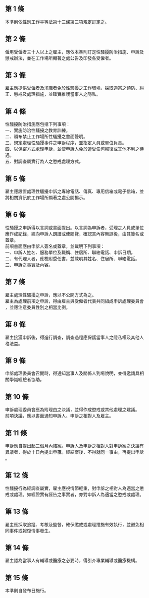 第 1 條
-------
本準則依性別工作平等法第十三條第三項規定訂定之。

第 2 條
-------
僱用受僱者三十人以上之雇主，應依本準則訂定性騷擾防治措施、申訴及  
懲戒辦法，並在工作場所顯著之處公告及印發各受僱者。

第 3 條
-------
雇主應提供受僱者及求職者免於性騷擾之工作環境，採取適當之預防、糾  
正、懲戒及處理措施，並確實維護當事人之隱私。

第 4 條
-------
性騷擾防治措施應包括下列事項：  
一、實施防治性騷擾之教育訓練。  
二、頒布禁止工作場所性騷擾之書面聲明。  
三、規定處理性騷擾事件之申訴程序，並指定人員或單位負責。  
四、以保密方式處理申訴，並使申訴人免於遭受任何報復或其他不利之待  
    遇。  
五、對調查屬實行為人之懲戒處理方式。

第 5 條
-------
雇主應設置處理性騷擾申訴之專線電話、傳真、專用信箱或電子信箱，並  
將相關資訊於工作場所顯著之處公開揭示。

第 6 條
-------
性騷擾之申訴得以言詞或書面提出。以言詞為申訴者，受理之人員或單位  
應作成紀錄，經向申訴人朗讀或使閱覽，確認其內容無誤後，由其簽名或  
蓋章。  
前項書面應由申訴人簽名或蓋章，並載明下列事項：  
一、申訴人姓名、服務單位及職稱、住居所、聯絡電話、申訴日期。  
二、有代理人者，應檢附委任書，並載明其姓名、住居所、聯絡電話。  
三、申訴之事實及內容。

第 7 條
-------
雇主處理性騷擾之申訴，應以不公開方式為之。  
雇主為處理前項之申訴，得由雇主與受僱者代表共同組成申訴處理委員會  
，並應注意委員性別之相當比例。

第 8 條
-------
雇主接獲申訴後，得進行調查，調查過程應保護當事人之隱私權及其他人  
格法益。

第 9 條
-------
申訴處理委員會召開時，得通知當事人及關係人到場說明，並得邀請具相  
關學識經驗者協助。

第 10 條
--------
申訴處理委員會應為附理由之決議，並得作成懲戒或其他處理之建議。  
前項決議，應以書面通知申訴人、申訴之相對人及雇主。

第 11 條
--------
申訴應自提出起三個月內結案。申訴人及申訴之相對人對申訴案之決議有  
異議者，得於十日內提出申覆。經結案後，不得就同一事由，再提出申訴  
。

第 12 條
--------
性騷擾行為經調查屬實，雇主應視情節輕重，對申訴之相對人為適當之懲  
戒或處理。如經證實有誣告之事實者，亦對申訴人為適當之懲戒或處理。

第 13 條
--------
雇主應採取追蹤、考核及監督，確保懲戒或處理措施有效執行，並避免相  
同事件或報復情事發生。

第 14 條
--------
雇主認為當事人有輔導或醫療之必要時，得引介專業輔導或醫療機構。

第 15 條
--------
本準則自發布日施行。

